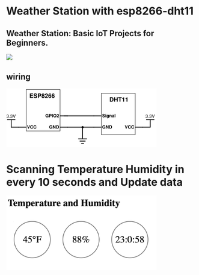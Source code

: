 # Weather Station with esp8266-dht11
## Weather Station: Basic IoT Projects for Beginners. 

<img src="https://github.com/ObjectMatrix/weather-station-esp8266-dht11/blob/main/station.png" width="400">

## wiring

![Wiring](https://github.com/ObjectMatrix/weather-station-esp8266-dht11/blob/main/esp8266-dht11-connection.png)


# Scanning Temperature Humidity in every 10 seconds and Update data

<img src="https://github.com/ObjectMatrix/weather-station-esp8266-dht11/blob/main/www.png" width="400">
